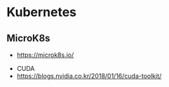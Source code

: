 # Kubernetes

## MicroK8s
- https://microk8s.io/

* CUDA
* https://blogs.nvidia.co.kr/2018/01/16/cuda-toolkit/
